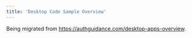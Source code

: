 ```yaml
---
title: 'Desktop Code Sample Overview'
---
```


Being migrated from https://authguidance.com/desktop-apps-overview.
